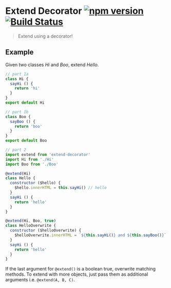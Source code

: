 # Extend Decorator [![npm version](https://badge.fury.io/js/extend-decorator.svg)](https://badge.fury.io/js/extend-decorator) [![Build Status](https://travis-ci.org/bbmoz/extend-decorator.svg)](https://travis-ci.org/bbmoz/extend-decorator)

> Extend using a decorator!

## Example

Given two classes *Hi* and *Boo*, extend *Hello*.

```javascript
// part 1a
class Hi {
  sayHi () {
    return 'hi'
  }
}
export default Hi
```

```javascript
// part 1b
class Boo {
  sayBoo () {
    return 'boo'
  }
}
export default Boo
```

```javascript
// part 2
import extend from 'extend-decorator'
import Hi from './Hi'
import Boo from './Boo'

@extend(Hi)
class Hello {
  constructor ($hello) {
    $hello.innerHTML = this.sayHi() // hello
  }
  sayHi () {
    return 'hello'
  }
}

@extend(Hi, Boo, true)
class HelloOverwrite {
  constructor ($helloOverwrite) {
    $helloOverwrite.innerHTML = `${this.sayHi()} and ${this.sayBoo()}` // hi and boo
  }
  sayHi () {
    return 'hello'
  }
}
```

If the last argument for `@extend()` is a boolean true, overwrite matching methods. To extend with more objects, just pass them as additional arguments i.e. `@extend(A, B, C)`.
